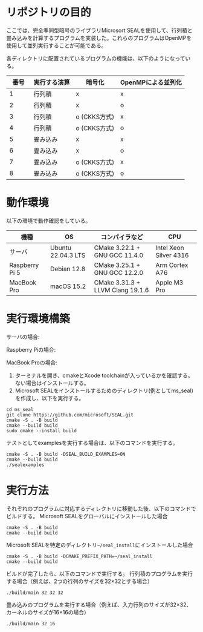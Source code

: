 # リポジトリの目的
ここでは、完全準同型暗号のライブラリMicrosort SEALを使用して、行列積と畳み込みを計算するプログラムを実装した。これらのプログラムはOpenMPを使用して並列実行することが可能である。

各ディレクトリに配置されているプログラムの機能は、以下のようになっている。

| 番号　| 実行する演算 | 暗号化 | OpenMPによる並列化 |
| --- | ------------- | ------------- | ---- |
| 1 | 行列積 | x | x |
| 2 | 行列積 | x | o |
| 3 | 行列積 | o (CKKS方式) | x |
| 4 | 行列積 | o (CKKS方式) | o |
| 5 | 畳み込み | x | x |
| 6 | 畳み込み | x | o |
| 7 | 畳み込み | o (CKKS方式) | x |
| 8 | 畳み込み | o (CKKS方式) | o |

# 動作環境
以下の環境で動作確認をしている。

| 機種　| OS | コンパイラなど | CPU |
| --- | ------------- | ------------- | ---- |
| サーバ | Ubuntu 22.04.3 LTS | CMake 3.22.1 + GNU GCC 11.4.0 | Intel Xeon Silver 4316 |
| Raspberry Pi 5 | Debian 12.8 | CMake 3.25.1 + GNU GCC 12.2.0 | Arm Cortex A76 |
| MacBook Pro | macOS 15.2 | CMake 3.31.3 + LLVM Clang 19.1.6 | Apple M3 Pro |

# 実行環境構築
サーバの場合:

Raspberry Piの場合:

MacBook Proの場合:
1. ターミナルを開き、cmakeとXcode toolchainが入っているかを確認する。ない場合はインストールする。
2. Microsoft SEALをインストールするためのディレクトリ(例としてms_seal)を作成し、以下を実行する。
```
cd ms_seal
git clone https://github.com/microsoft/SEAL.git
cmake -S . -B build
cmake --build build
sudo cmake --install build
```

テストとしてexamplesを実行する場合は、以下のコマンドを実行する。
```
cmake -S . -B build -DSEAL_BUILD_EXAMPLES=ON
cmake --build build
./sealexamples
```

# 実行方法
それぞれのプログラムに対応するディレクトリに移動した後、以下のコマンドでビルドする。
Microsoft SEALをグローバルにインストールした場合
```
cmake -S . -B build
cmake --build build
```


Microsoft SEALを特定のディレクトリ`~/seal_install`にインストールした場合
```
cmake -S . -B build -DCMAKE_PREFIX_PATH=~/seal_install
cmake --build build
```


ビルドが完了したら、以下のコマンドで実行する。
行列積のプログラムを実行する場合（例えば、2つの行列のサイズを32×32とする場合）
```
./build/main 32 32 32
```


畳み込みのプログラムを実行する場合（例えば、入力行列のサイズが32×32、カーネルのサイズが16×16の場合）
```
./build/main 32 16
```
